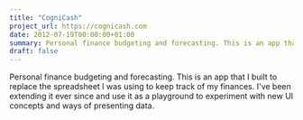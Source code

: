 ```yaml
---
title: "CogniCash"
project_url: https://cognicash.com
date: 2012-07-19T00:00:00+01:00
summary: Personal finance budgeting and forecasting. This is an app that I built to replace the spreadsheet I was using to keep track of my finances. I've been extending it ever since and use it as a playground to experiment with new UI concepts and ways of presenting data.
draft: false
---
```

Personal finance budgeting and forecasting. This is an app that I built to replace the spreadsheet I was using to keep track of my finances. I've been extending it ever since and use it as a playground to experiment with new UI concepts and ways of presenting data.
